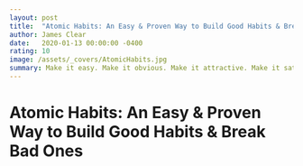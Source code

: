 ```yaml
---
layout: post
title:  "Atomic Habits: An Easy & Proven Way to Build Good Habits & Break Bad Ones"
author: James Clear
date:   2020-01-13 00:00:00 -0400
rating: 10
image: /assets/_covers/AtomicHabits.jpg
summary: Make it easy. Make it obvious. Make it attractive. Make it satisfying. James Clear details his strategy for making habits stick (and, inversely, how to break bad ones). By compounding incrimental improvements, Clear suggests that repitition of the minimum viable amount of change is the path to growth. The framwork outlined is easy to adapt as well, meaning experimentation with the ideas is dead simple.
---
```


# Atomic Habits: An Easy & Proven Way to Build Good Habits & Break Bad Ones



